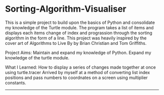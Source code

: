 # Sorting-Algorithm-Visualiser

This is a simple project to build upon the basics of Python and consolidate my knowledge of the Turtle module. The program takes a list of items and displays each items change of index and prograssion through the sorting algorithm in the form of a line. This project was heavily inspired by the cover art of Algorithms to Live By by Brian Christian and Tom Griffiths.

Project Aims:
Maintain and expand my knowledge of Python.
Expand my knowledge of the turtle module.

What I Learned:
How to display a series of changes made together at once using turtle.tracer
Arrived by myself at a method of converting list index positions and pass numbers to coordnates on a screen using multiplier constants.

-------------------------------------------------------
